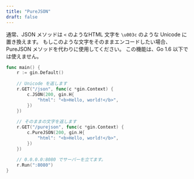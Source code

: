 ```yaml
---
title: "PureJSON"
draft: false
---
```


通常、JSON メソッドは `<` のようなHTML 文字を `\u003c` のような Unicode に置き換えます。
もしこのような文字をそのままエンコードしたい場合、PureJSON メソッドを代わりに使用してください。
この機能は、Go 1.6 以下では使えません。

```go
func main() {
	r := gin.Default()
	
	// Unicode を返します
	r.GET("/json", func(c *gin.Context) {
		c.JSON(200, gin.H{
			"html": "<b>Hello, world!</b>",
		})
	})
	
	// そのままの文字を返します
	r.GET("/purejson", func(c *gin.Context) {
		c.PureJSON(200, gin.H{
			"html": "<b>Hello, world!</b>",
		})
	})
	
	// 0.0.0.0:8080 でサーバーを立てます。
	r.Run(":8080")
}
```


